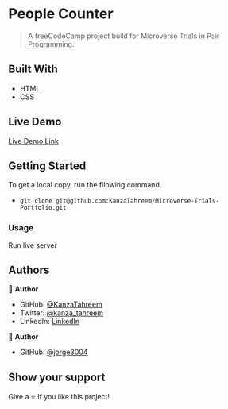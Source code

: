# People Counter

> A freeCodeCamp project build for Microverse Trials in Pair Programming.

## Built With

- HTML
- CSS

## Live Demo

[Live Demo Link](https://kanzatahreem.github.io/Microverse-Trials-Portfolio/)

## Getting Started

To get a local copy, run the fllowing command.

- `git clone git@github.com:KanzaTahreem/Microverse-Trials-Portfolio.git`

### Usage

Run live server

## Authors

👤 **Author**

- GitHub: [@KanzaTahreem](https://github.com/KanzaTahreem)
- Twitter: [@kanza_tahreem](https://twitter.com/kanza_tahreem)
- LinkedIn: [LinkedIn](https://www.linkedin.com/in/kanza-tahreem/)

👤 **Author**

- GitHub: [@jorge3004](https://github.com/jorge3004)

## Show your support

Give a ⭐️ if you like this project!
